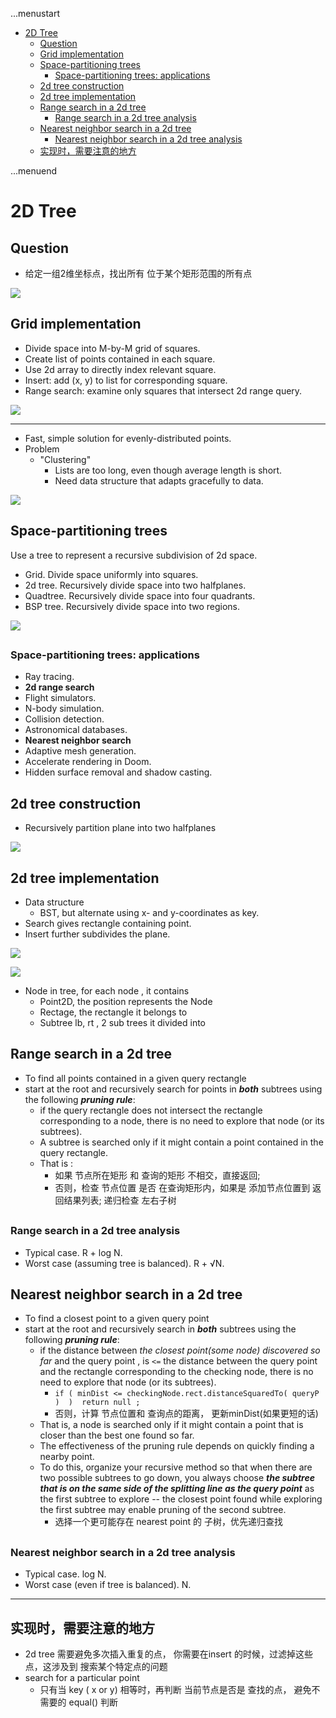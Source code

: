 ...menustart

- [2D Tree](#24e1aa2b5be033c7c0dcaacc43b2b645)
    - [Question](#a97ea56b0e00b2379736ae60869ff66a)
    - [Grid implementation](#70d1a3fb79b2abed2736ccad8427984f)
    - [Space-partitioning trees](#8e09009743774efb9c0a7dceb8721b2c)
        - [Space-partitioning trees: applications](#922b62791cfd0af7fb819dd01bf4efb6)
    - [2d tree construction](#d11bea9d4fe095af9f1ba36b85f24c9d)
    - [2d tree implementation](#740b6be09ccd4dc6bd568fd9dd316aa9)
    - [Range search in a 2d tree](#e2f4979395b274707c6c5a37cd7ed619)
        - [Range search in a 2d tree analysis](#db369429b7d2c848b75e9d11b977c8d1)
    - [Nearest neighbor search in a 2d tree](#d8734e1f289bf1794afcd19da08a8a6d)
        - [Nearest neighbor search in a 2d tree analysis](#b5df2dde1669c08bc9b0f0b1a24fb85b)
    - [实现时，需要注意的地方](#37fe8d31c8ddcdaf1d3002f5c46d9aa1)

...menuend


<h2 id="24e1aa2b5be033c7c0dcaacc43b2b645"></h2>


# 2D Tree

<h2 id="a97ea56b0e00b2379736ae60869ff66a"></h2>


## Question

 - 给定一组2维坐标点，找出所有 位于某个矩形范围的所有点

![](../imgs/2dtree_question.png)

<h2 id="70d1a3fb79b2abed2736ccad8427984f"></h2>


## Grid implementation

 - Divide space into M-by-M grid of squares.
 - Create list of points contained in each square.
 - Use 2d array to directly index relevant square.
 - Insert: add (x, y) to list for corresponding square.
 - Range search: examine only squares that intersect 2d range query.

![](../imgs/2dtree_grid_implementation.png)

---

 - Fast, simple solution for evenly-distributed points.
 - Problem
    - "Clustering" 
        - Lists are too long, even though average length is short.
        - Need data structure that adapts gracefully to data.

![](../imgs/2dtree_grid_implementation_clustering.png)

<h2 id="8e09009743774efb9c0a7dceb8721b2c"></h2>


## Space-partitioning trees

Use a tree to represent a recursive subdivision of 2d space.

 - Grid. Divide space uniformly into squares.
 - 2d tree. Recursively divide space into two halfplanes. 
 - Quadtree. Recursively divide space into four quadrants. 
 - BSP tree. Recursively divide space into two regions.


![](../imgs/2dtree_space_partitioning_trees.png)

<h2 id="922b62791cfd0af7fb819dd01bf4efb6"></h2>


### Space-partitioning trees: applications

- Ray tracing.
- **2d range search**
- Flight simulators.
- N-body simulation.
- Collision detection.
- Astronomical databases.
- **Nearest neighbor search**
- Adaptive mesh generation.
- Accelerate rendering in Doom.
- Hidden surface removal and shadow casting.

<h2 id="d11bea9d4fe095af9f1ba36b85f24c9d"></h2>


## 2d tree construction

 - Recursively partition plane into two halfplanes

![](../imgs/2dtree_construction.png)

<h2 id="740b6be09ccd4dc6bd568fd9dd316aa9"></h2>


## 2d tree implementation

 - Data structure
    - BST, but alternate using x- and y-coordinates as key.
 - Search gives rectangle containing point.
 - Insert further subdivides the plane.


![](../imgs/2dtree_even_levels.png)

![](../imgs/2dtree_odd_levels.png)

 - Node in tree,  for each node , it contains
    - Point2D, the position represents the Node
    - Rectage, the rectangle it belongs to
    - Subtree lb, rt , 2 sub trees it divided into
    

<h2 id="e2f4979395b274707c6c5a37cd7ed619"></h2>


## Range search in a 2d tree

 - To find all points contained in a given query rectangle
 - start at the root and recursively search for points in ***both*** subtrees using the following ***pruning rule***: 
    - if the query rectangle does not intersect the rectangle corresponding to a node, there is no need to explore that node (or its subtrees). 
    - A subtree is searched only if it might contain a point contained in the query rectangle.
    - That is :
        - 如果 节点所在矩形 和 查询的矩形 不相交，直接返回; 
        - 否则，检查 节点位置 是否 在查询矩形内，如果是  添加节点位置到 返回结果列表;  递归检查 左右子树 

<h2 id="db369429b7d2c848b75e9d11b977c8d1"></h2>


### Range search in a 2d tree analysis

 - Typical case. R + log N.
 - Worst case (assuming tree is balanced).  R + √N.


<h2 id="d8734e1f289bf1794afcd19da08a8a6d"></h2>


## Nearest neighbor search in a 2d tree

 - To find a closest point to a given query point
 - start at the root and recursively search in ***both*** subtrees using the following ***pruning rule***: 
    - if the distance between *the closest point(some node) discovered so far* and the query point ,  is `<=` the distance between the query point and the rectangle corresponding to the checking node, there is no need to explore that node (or its subtrees). 
        - `if ( minDist <= checkingNode.rect.distanceSquaredTo( queryP )  )  return null ;`
        - 否则，计算 节点位置和 查询点的距离， 更新minDist(如果更短的话)
    - That is, a node is searched only if it might contain a point that is closer than the best one found so far. 
    - The effectiveness of the pruning rule depends on quickly finding a nearby point. 
    - To do this, organize your recursive method so that when there are two possible subtrees to go down, you always choose ***the subtree that is on the same side of the splitting line as the query point*** as the first subtree to explore -- the closest point found while exploring the first subtree may enable pruning of the second subtree.
        - 选择一个更可能存在 nearest point 的 子树，优先递归查找

<h2 id="b5df2dde1669c08bc9b0f0b1a24fb85b"></h2>


### Nearest neighbor search in a 2d tree analysis

 - Typical case. log N.
 - Worst case (even if tree is balanced). N.


---

<h2 id="37fe8d31c8ddcdaf1d3002f5c46d9aa1"></h2>


## 实现时，需要注意的地方

 - 2d tree 需要避免多次插入重复的点， 你需要在insert 的时候，过滤掉这些点，这涉及到 搜索某个特定点的问题
 - search for a particular point
    - 只有当 key ( x or y) 相等时，再判断 当前节点是否是 查找的点， 避免不需要的 equal() 判断



